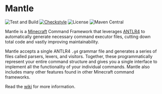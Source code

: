 # Mantle

![Test and Build](https://github.com/whimxiqal/mantle/actions/workflows/build.yml/badge.svg)
[![Checkstyle](https://github.com/whimxiqal/mantle/actions/workflows/checkstyle.yml/badge.svg)](https://checkstyle.org/)
![License](https://img.shields.io/github/license/whimxiqal/mantle)
![Maven Central](https://img.shields.io/maven-central/v/net.whimxiqal.mantle/common?color=green)

Mantle is a [Minecraft](https://www.minecraft.net) Command Framework that leverages [ANTLR4](https://github.com/antlr/antlr4) to automatically generate necessary command executor files, cutting down total code and vastly improving maintainability.

Mantle accepts a single ANTLR4 `.g4` grammar file and generates a series of files called parsers, lexers, and visitors. Together, these programmatically represent your entire command structure and gives you a single interface to implement all the functionality of your individual commands. Mantle also includes many other features found in other Minecraft command frameworks.

Read the [wiki](https://github.com/whimxiqal/mantle/wiki) for more information.